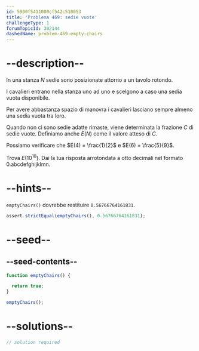 ```yaml
---
id: 5900f5411000cf542c510053
title: 'Problema 469: sedie vuote'
challengeType: 1
forumTopicId: 302144
dashedName: problem-469-empty-chairs
---
```


# --description--

In una stanza $N$ sedie sono posizionate attorno a un tavolo rotondo.

I cavalieri entrano nella stanza uno ad uno e scelgono a caso una sedia vuota disponibile.

Per avere abbastanza spazio di manovra i cavalieri lasciano sempre almeno una sedia vuota tra loro.

Quando non ci sono sedie adatte rimaste, viene determinata la frazione $C$ di sedie vuote. Definiamo anche $E(N)$ come il valore atteso di $C$.

Possiamo verificare che $E(4) = \frac{1}{2}$ e $E(6) = \frac{5}{9}$.

Trova $E({10}^{18})$. Dai la tua risposta arrotondata a otto decimali nel formato 0.abcdefghijklmn.

# --hints--

`emptyChairs()` dovrebbe restituire `0.56766764161831`.

```js
assert.strictEqual(emptyChairs(), 0.56766764161831);
```

# --seed--

## --seed-contents--

```js
function emptyChairs() {

  return true;
}

emptyChairs();
```

# --solutions--

```js
// solution required
```
